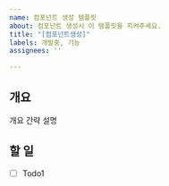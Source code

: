 ```yaml
---
name: 컴포넌트 생성 템플릿
about: 컴포넌트 생성시 이 템플릿을 지켜주세요.
title: "[컴포넌트생성]"
labels: 개발중, 기능
assignees: ''

---
```


## 개요

개요 간략 설명

## 할 일

- [ ] Todo1
